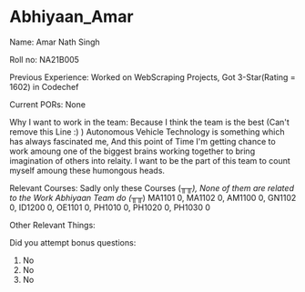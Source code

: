 # Abhiyaan_Amar
Name:
Amar Nath Singh

Roll no:
NA21B005

Previous Experience:
Worked on WebScraping Projects,
Got 3-Star(Rating = 1602) in Codechef


Current PORs:
None

Why I want to work in the team:
Because I think the team is the best (Can't remove this Line :) )
Autonomous Vehicle Technology is something which has always fascinated me, And this point of Time I'm getting chance to work amoung one of the biggest brains working together to bring imagination of others into relaity. I want to be the part of this team to count myself amoung these humongous heads.

Relevant Courses:
Sadly only these Courses (╥_╥), None of them are related to the Work Abhiyaan Team do (╥_╥) 
MA1101
0,
MA1102
0,
AM1100
0,
GN1102
0,
ID1200
0,
OE1101
0,
PH1010
0,
PH1020
0,
PH1030
0

Other Relevant Things:


Did you attempt bonus questions:
1. No
2. No
3. No
